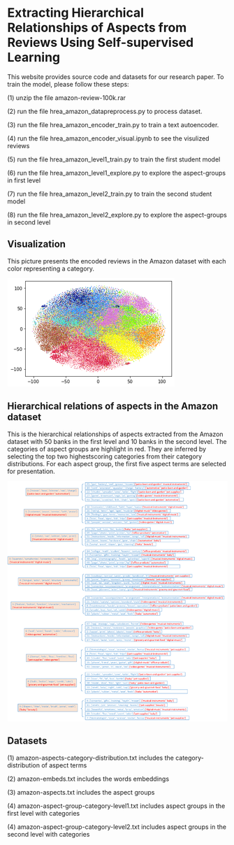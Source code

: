 # Extracting Hierarchical Relationships of Aspects from Reviews Using Self-supervised Learning
This website provides source code and datasets for our research paper. To train the model, please follow these steps:

(1) unzip the file amazon-review-100k.rar

(2) run the file hrea_amazon_datapreprocess.py to process dataset.

(3) run the file hrea_amazon_encoder_train.py to train a text autoencoder.

(4) run the file hrea_amazon_encoder_visual.ipynb to see the visulized reviews 

(5) run the file hrea_amazon_level1_train.py to train the first student model

(6) run the file hrea_amazon_level1_explore.py to explore the aspect-groups in first level

(7) run the file hrea_amazon_level2_train.py to train the second student model

(8) run the file hrea_amazon_level2_explore.py to explore the aspect-groups in second level

## Visualization

This picture presents the encoded reviews in the Amazon dataset with each color representing a category.

![alt text](visual.png)

## Hierarchical relations of aspects in the Amazon dataset

This is the hierarchical relationships of aspects extracted from the Amazon dataset with 50 banks in the first level and 10 banks in the second level. The categories of aspect groups are highlight in red. They are inferred by selecting the top two highestscoring categories from their category distributions. For each aspect group, the first five aspect terms are selected for presentation.

![alt text](fig6.png)

## Datasets

(1) amazon-aspects-category-distribution.txt includes the category-distribution of aspect terms

(2) amazon-embeds.txt includes the words embeddings

(3) amazon-aspects.txt includes the aspect groups

(4) amazon-aspect-group-category-level1.txt includes aspect groups in the first level with categories

(4) amazon-aspect-group-category-level2.txt includes aspect groups in the second level with categories
